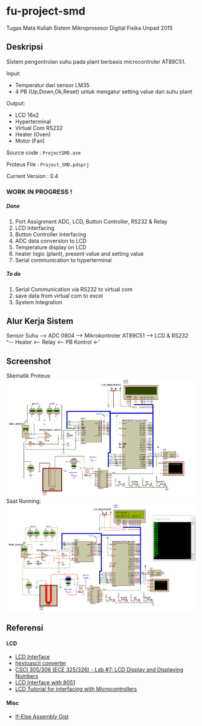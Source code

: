 # fu-project-smd
Tugas Mata Kuliah Sistem Mikroprosesor Digital Fisika Unpad 2015

## Deskripsi
Sistem pengontrolan suhu pada plant berbasis microcontroler AT89C51.  

Input: 
* Temperatur dari sensor LM35
* 4 PB (Up,Down,Ok,Reset) untuk mengatur setting value dari suhu plant

Output:
* LCD 16x2
* Hyperterminal
* Virtual Com RS232
* Heater (Oven)
* Motor (Fan)

Source code : `ProjectSMD.asm`

Proteus File : `Project_SMD.pdsprj`

Current Version : 0.4

### WORK IN PROGRESS !
##### Done
1. Port Assignment ADC, LCD, Button Controller, RS232 & Relay
2. LCD Interfacing
3. Button Controller Interfacing
4. ADC data conversion to LCD
5. Temperature display on LCD
6. heater logic (plant), present value and setting value
7. Serial communication to hyperterminal

##### To do
1. Serial Communication via RS232 to virtual com
2. save data from virtual com to excel
2. System Integration

## Alur Kerja Sistem
Sensor Suhu --> ADC 0804 --> Mikrokontroler AT89C51 --> LCD & RS232  
^-- Heater <-- Relay <-- PB Kontrol <-'   

## Screenshot
Skematik Proteus:
![alt text](https://raw.githubusercontent.com/hyuwah/fu-project-smd/master/screenshot.png "Skematik Proteus")
Saat Running:
![alt text](https://raw.githubusercontent.com/hyuwah/fu-project-smd/master/screenshot_run.png "Simulasi")

## Referensi
#### LCD
* [LCD Interface](http://8051programming.blogspot.co.id/2014/02/8051-lcd-interface.html)
* [hextoascii converter](http://www.dnatechindia.com/8-bit-HEX-to-ASCII-Convertor.html)
* [CSCI 305/306 (ECE 325/326) - Lab #7: LCD Display and Displaying Numbers](http://mathcs.slu.edu/~fritts/csci305/labs/lab7.html)
* [LCD Interface with 8051](http://ramoliyabiren.blogspot.co.id/2011/12/lcd-16x2-interface-with-8051.html)
* [LCD Tutorial for interfacing with Microcontrollers](http://www.8051projects.net/lcd-interfacing/index.php)

#### Misc
* [If-Else Assembly Gist](https://gist.github.com/kingster/1234734)
